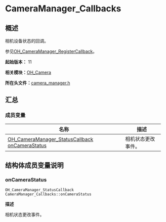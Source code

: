 # CameraManager_Callbacks


## 概述

相机设备状态的回调。

参见[OH_CameraManager_RegisterCallback](_o_h___camera.md#oh_cameramanager_registercallback)。

**起始版本：** 11

**相关模块：**[OH_Camera](_o_h___camera.md)

**所在头文件：**[camera_manager.h](camera__manager_8h.md)


## 汇总


### 成员变量

| 名称 | 描述 | 
| -------- | -------- |
| [OH_CameraManager_StatusCallback](_o_h___camera.md#oh_cameramanager_statuscallback) [onCameraStatus](#oncamerastatus) | 相机状态更改事件。 | 


## 结构体成员变量说明


### onCameraStatus

```
OH_CameraManager_StatusCallback CameraManager_Callbacks::onCameraStatus
```

**描述**

相机状态更改事件。
